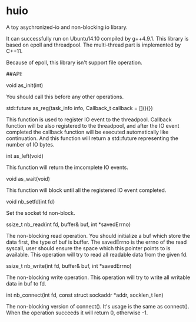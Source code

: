 # huio
A toy asychronized-io and non-blocking io library.

It can successfully run on Ubuntu14.10 compiled by g++4.9.1.
This library is based on epoll and threadpool. The multi-thread part is implemented by C++11. 

Because of epoll, this library isn't support file operation.

##API:

void as_init(int)  

You should call this before any other operations.

std::future<int> as_reg(task_info info, Callback_t callback = \[\](){})

This function is used to register IO event to the threadpool. Callback function will be also registered to the threadpool, and after the IO event completed the callback function will be executed automatically like continuation. And this function will return a std::future<int> representing the number of IO bytes.

int as_left(void)

This function will return the imcomplete IO events.

void as_wait(void)

This function will block until all the registered IO event completed.

void nb_setfd(int fd)

Set the socket fd non-block.

ssize_t nb_read(int fd,	buffer& buf, int \*savedErrno)

The non-blocking read operation. You should initialize a buf which store the data first, the type of buf is buffer. The savedErrno is the errno of the read syscall, user should ensure the space which this pointer points to is available. This operation will try to read all readable data from the given fd.

ssize_t nb_write(int fd, buffer& buf, int \*savedErrno)

The non-blocking write operation. This operation will try to write all writable data in buf to fd.

int nb_connect(int fd, const struct sockaddr \*addr, socklen_t len)

The non-blocking version of connect(). It's usage is the same as connect(). When the operation succeeds it will return 0, otherwise -1. 
